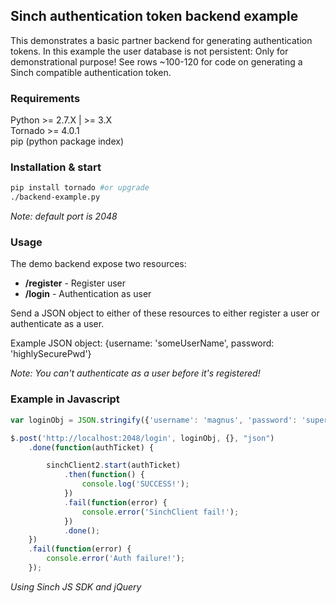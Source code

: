 ## Sinch authentication token backend example

This demonstrates a basic partner backend for generating authentication tokens. 
In this example the user database is not persistent: Only for demonstrational purpose!
See rows ~100-120 for code on generating a Sinch compatible authentication token.


### Requirements
Python >= 2.7.X | >= 3.X  
Tornado >= 4.0.1  
pip (python package index)


### Installation & start
```bash
pip install tornado #or upgrade
./backend-example.py
```

_Note: default port is 2048_


### Usage
The demo backend expose two resources:
* __/register__ - Register user
* __/login__ - Authentication as user

Send a JSON object to either of these resources to either register a user or authenticate as a user.

Example JSON object: {username: 'someUserName', password: 'highlySecurePwd'}

_Note: You can't authenticate as a user before it's registered!_


### Example in Javascript

```javascript
var loginObj = JSON.stringify({'username': 'magnus', 'password': 'superSecure'});

$.post('http://localhost:2048/login', loginObj, {}, "json")
	.done(function(authTicket) {

		sinchClient2.start(authTicket)
			.then(function() {
				console.log('SUCCESS!');
			})
			.fail(function(error) {
				console.error('SinchClient fail!');
			})
			.done();
	})
	.fail(function(error) {
		console.error('Auth failure!');
	});
```
_Using Sinch JS SDK and jQuery_


